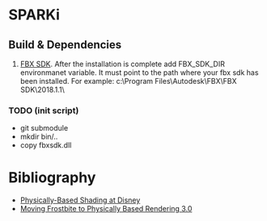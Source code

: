 # SPARKi

## Build & Dependencies
1) [FBX SDK](https://www.autodesk.com/products/fbx/overview). After the installation is complete add FBX_SDK_DIR environmanet variable. It must point to the path where your fbx sdk has been installed. For example: c:\Program Files\Autodesk\FBX\FBX SDK\2018.1.1\

### TODO (init script)
- git submodule
- mkdir bin/..
- copy fbxsdk.dll

# Bibliography
- [Physically-Based Shading at Disney](https://disney-animation.s3.amazonaws.com/library/s2012_pbs_disney_brdf_notes_v2.pdf)
- [Moving Frostbite to Physically Based Rendering 3.0](https://seblagarde.files.wordpress.com/2015/07/course_notes_moving_frostbite_to_pbr_v32.pdf)
